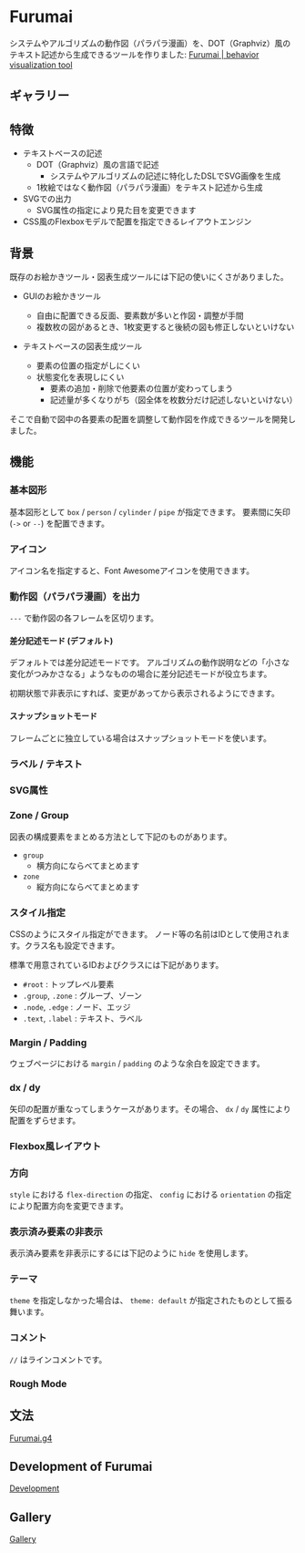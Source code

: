 # Furumai

システムやアルゴリズムの動作図（パラパラ漫画）を、DOT（Graphviz）風のテキスト記述から生成できるツールを作りました:
<a href="https://raiich.github.io/furumai/">Furumai | behavior visualization tool</a>

## ギャラリー

<!-- furumai:generate examples/gallery/native-buffer.furumai -->

## 特徴

- テキストベースの記述
    - DOT（Graphviz）風の言語で記述
        - システムやアルゴリズムの記述に特化したDSLでSVG画像を生成
    - 1枚絵ではなく動作図（パラパラ漫画）をテキスト記述から生成
- SVGでの出力
    - SVG属性の指定により見た目を変更できます
- CSS風のFlexboxモデルで配置を指定できるレイアウトエンジン

## 背景

既存のお絵かきツール・図表生成ツールには下記の使いにくさがありました。

- GUIのお絵かきツール
    - 自由に配置できる反面、要素数が多いと作図・調整が手間
    - 複数枚の図があるとき、1枚変更すると後続の図も修正しないといけない

- テキストベースの図表生成ツール
    - 要素の位置の指定がしにくい
    - 状態変化を表現しにくい
        - 要素の追加・削除で他要素の位置が変わってしまう
        - 記述量が多くなりがち（図全体を枚数分だけ記述しないといけない）

そこで自動で図中の各要素の配置を調整して動作図を作成できるツールを開発しました。

## 機能

### 基本図形

基本図形として `box` / `person` / `cylinder` / `pipe` が指定できます。
要素間に矢印 (`->` or `--`) を配置できます。

<!-- furumai:describe examples/docs/basic-shapes.furumai -->

### アイコン

アイコン名を指定すると、Font Awesomeアイコンを使用できます。

<!-- furumai:describe examples/docs/icon.furumai -->

### 動作図（パラパラ漫画）を出力

`---` で動作図の各フレームを区切ります。

#### 差分記述モード (デフォルト)

デフォルトでは差分記述モードです。
アルゴリズムの動作説明などの「小さな変化がつみかさなる」ようなものの場合に差分記述モードが役立ちます。

<!-- furumai:describe examples/docs/simple-animation-diff.furumai -->

初期状態で非表示にすれば、変更があってから表示されるようにできます。

<!-- furumai:describe examples/docs/diff-mode-box.furumai -->

#### スナップショットモード

フレームごとに独立している場合はスナップショットモードを使います。

<!-- furumai:describe examples/docs/simple-animation-snapshot.furumai -->

### ラベル / テキスト

<!-- furumai:describe examples/docs/label-text.furumai -->

### SVG属性

<!-- furumai:describe examples/docs/svg-attributes.furumai -->

### Zone / Group

図表の構成要素をまとめる方法として下記のものがあります。

- `group`
    - 横方向にならべてまとめます
- `zone`
    - 縦方向にならべてまとめます

<!-- furumai:describe examples/docs/group-zone.furumai -->

### スタイル指定

CSSのようにスタイル指定ができます。
ノード等の名前はIDとして使用されます。クラス名も設定できます。

標準で用意されているIDおよびクラスには下記があります。

- `#root` : トップレベル要素
- `.group`, `.zone` : グループ、ゾーン
- `.node`, `.edge` : ノード、エッジ
- `.text`, `.label` : テキスト、ラベル

<!-- furumai:describe examples/docs/css.furumai -->

### Margin / Padding

ウェブページにおける `margin` / `padding` のような余白を設定できます。

<!-- furumai:describe examples/docs/margin-padding.furumai -->

### dx / dy

矢印の配置が重なってしまうケースがあります。その場合、 `dx` / `dy` 属性により配置をずらせます。

<!-- furumai:describe examples/docs/dx-dy.furumai -->

### Flexbox風レイアウト

<!-- furumai:describe examples/docs/justify-content.furumai -->

### 方向

`style` における `flex-direction` の指定、 `config` における `orientation` の指定により配置方向を変更できます。

<!-- furumai:describe examples/docs/direction.furumai -->

<!-- furumai:describe examples/docs/orientation.furumai -->

### 表示済み要素の非表示

表示済み要素を非表示にするには下記のように `hide` を使用します。

<!-- furumai:describe examples/docs/hide.furumai -->

### テーマ

<!-- furumai:describe examples/docs/theme.furumai -->

`theme` を指定しなかった場合は、 `theme: default` が指定されたものとして振る舞います。

### コメント

`//` はラインコメントです。

### Rough Mode

<!-- furumai:describe examples/docs/rough.furumai -->

## 文法

[Furumai.g4](Furumai.g4)

## Development of Furumai

[Development](development.md)

## Gallery

[Gallery](gallery.md)
